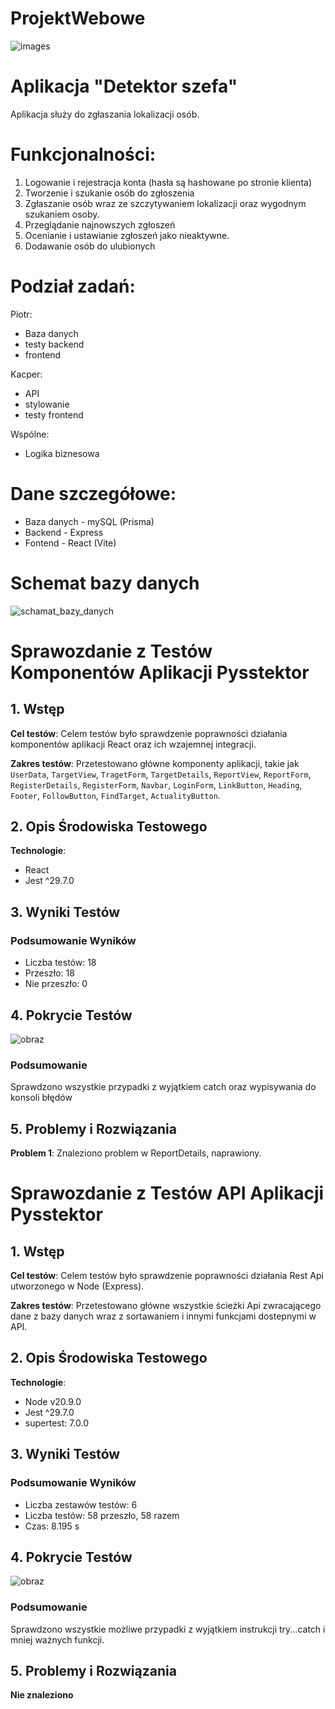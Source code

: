 # ProjektWebowe
![images](https://github.com/GitMasterProgrammer/ProjektWebowe/assets/118828179/9fe273df-f5f7-448e-9961-cbe878c8e6e9)
⠀⠀⠀⠀⠀⠀⠀⠀⠀⠀
<h1>Aplikacja "Detektor szefa"</h1>
Aplikacja służy do zgłaszania lokalizacji osób.

# Funkcjonalności:
1. Logowanie i rejestracja konta (hasła są hashowane po stronie klienta)
2. Tworzenie i szukanie osób do zgłoszenia
3. Zgłaszanie osób wraz ze szczytywaniem lokalizacji oraz wygodnym szukaniem osoby.
4. Przeglądanie najnowszych zgłoszeń
5. Ocenianie i ustawianie zgłoszeń jako nieaktywne.
6. Dodawanie osób do ulubionych

# Podział zadań:
Piotr:
- Baza danych
- testy backend
- frontend

Kacper:
- API
- stylowanie
- testy frontend

Wspólne:
- Logika biznesowa

# Dane szczegółowe:
- Baza danych - mySQL (Prisma)
- Backend - Express
- Fontend - React (Vite)


# Schemat bazy danych
![schamat_bazy_danych](https://github.com/GitMasterProgrammer/ProjektWebowe/assets/126171998/3c2f9319-5f55-4882-9d4f-e2f946405258)

# Sprawozdanie z Testów Komponentów Aplikacji Pysstektor

## 1. Wstęp
**Cel testów**: Celem testów było sprawdzenie poprawności działania komponentów aplikacji React oraz ich wzajemnej integracji.

**Zakres testów**: Przetestowano główne komponenty aplikacji, takie jak `UserData`, `TargetView`, `TragetForm`, `TargetDetails`, `ReportView`, `ReportForm`, `RegisterDetails`, `RegisterForm`, `Navbar`, `LoginForm`, `LinkButton`, `Heading`, `Footer`, `FollowButton`, `FindTarget`, `ActualityButton`.

## 2. Opis Środowiska Testowego
**Technologie**: 
- React
- Jest ^29.7.0

## 3. Wyniki Testów
### Podsumowanie Wyników
- Liczba testów: 18
- Przeszło: 18
- Nie przeszło: 0

## 4. Pokrycie Testów
![obraz](https://github.com/GitMasterProgrammer/ProjektWebowe/assets/118828179/a5c4b44e-45f9-41e1-a082-4bb4ad81a1dc)

### Podsumowanie
Sprawdzono wszystkie przypadki z wyjątkiem catch oraz wypisywania do konsoli błędów


## 5. Problemy i Rozwiązania
**Problem 1**: Znaleziono problem w ReportDetails, naprawiony.

# Sprawozdanie z Testów API Aplikacji Pysstektor

## 1. Wstęp
**Cel testów**: Celem testów było sprawdzenie poprawności działania Rest Api utworzonego w Node (Express).

**Zakres testów**: Przetestowano główne wszystkie ścieżki Api zwracającego dane z bazy danych wraz z sortawaniem i innymi funkcjami dostepnymi w API.

## 2. Opis Środowiska Testowego
**Technologie**: 
- Node v20.9.0
- Jest ^29.7.0
- supertest: 7.0.0
## 3. Wyniki Testów

### Podsumowanie Wyników
- Liczba zestawów testów: 6
- Liczba testów: 58 przeszło, 58 razem
- Czas: 8.195 s


## 4. Pokrycie Testów
![obraz](https://github.com/GitMasterProgrammer/ProjektWebowe/assets/118828179/447787ef-18b1-4fdf-b02b-4ce15ac41f79)

### Podsumowanie
Sprawdzono wszystkie możliwe przypadki z wyjątkiem instrukcji try...catch i mniej ważnych funkcji.


## 5. Problemy i Rozwiązania
**Nie znaleziono**

